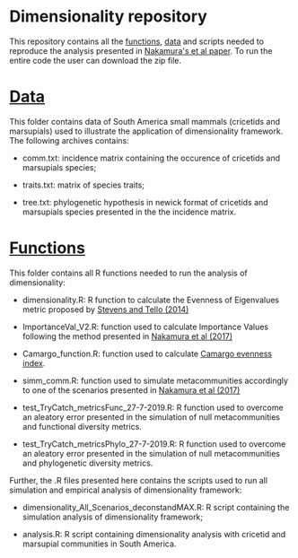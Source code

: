 # Dimensionality repository
This repository contains all the [functions](functions), [data](data) and scripts needed to reproduce the analysis presented in [Nakamura's et al paper](https://www.biorxiv.org/content/10.1101/508002v3). To run the entire code the user can download the zip file.

# [Data](data)

This folder contains data of South America small mammals (cricetids and marsupials) used to illustrate the application of dimensionality framework. The following archives contains:

- comm.txt: incidence matrix containing the occurence of cricetids and marsupials species;

- traits.txt: matrix of species traits;

- tree.txt: phylogenetic hypothesis in newick format of cricetids and marsupials species presented in the the incidence matrix.

# [Functions](functions)

This folder contains all R functions needed to run the analysis of dimensionality:

- dimensionality.R: R function to calculate the Evenness of Eigenvalues metric proposed by [Stevens and Tello (2014)](https://www.researchgate.net/publication/262605747_On_the_measurement_of_dimensionality_of_biodiversity)

- ImportanceVal_V2.R: function used to calculate Importance Values following the method presented in [Nakamura et al (2017)](https://onlinelibrary.wiley.com/doi/full/10.1111/aec.12529)

- Camargo_function.R: function used to calculate [Camargo evenness index](https://link.springer.com/content/pdf/10.1007/BF00195643.pdf).

- simm_comm.R: function used to simulate metacommunities accordingly to one of the scenarios presented in [Nakamura et al (2017)](https://www.biorxiv.org/content/10.1101/508002v3)

- test_TryCatch_metricsFunc_27-7-2019.R: R function used to overcome an aleatory error presented in the simulation of null metacommunities and functional diversity metrics.

- test_TryCatch_metricsPhylo_27-7-2019.R: R function used to overcome an aleatory error presented in the simulation of null metacommunities and phylogenetic diversity metrics.

Further, the .R files presented here contains the scripts used to run all simulation and empirical analysis of dimensionality framework:

- dimensionality_All_Scenarios_deconstandMAX.R: R script containing the simulation analysis of dimensionality framework;

- analysis.R: R script containing dimensionality analysis with cricetid and marsupial communities in South America.
